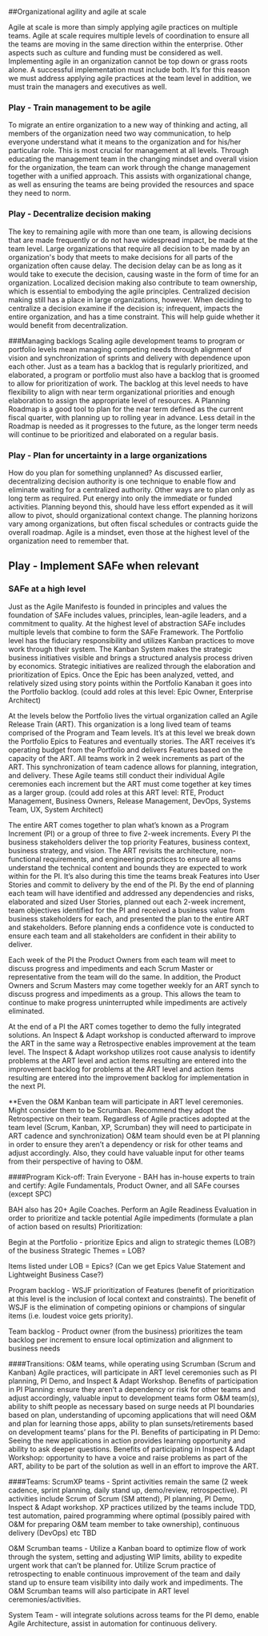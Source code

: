##Organizational agility and agile at scale

Agile at scale is more than simply applying agile practices on multiple teams. Agile at scale requires multiple levels of coordination to ensure all the teams are moving in the same direction within the enterprise. Other aspects such as culture and funding must be considered as well. Implementing agile in an organization cannot be top down or grass roots alone. A successful implementation must include both. It’s for this reason we must address applying agile practices at the team level in addition, we must train the managers and executives as well.

### Play - Train management to be agile
To migrate an entire organization to a new way of thinking and acting, all members of the organization need two way communication, to help everyone understand what it means to the organization and for his/her particular role.  This is most crucial for management at all levels.  Through educating the management team in the changing mindset and overall vision for the organization, the team can work through the change management together with a unified approach.  This assists with organizational change, as well as ensuring the teams are being provided the resources and space they need to norm.

### Play - Decentralize decision making
The key to remaining agile with more than one team, is allowing decisions that are made frequently or do not have widespread impact, be made at the team level.  Large organizations that require all decision to be made by an organization's body that meets to make decisions for all parts of the organization often cause delay.  The decision delay can be as long as it would take to execute the decision, causing waste in the form of time for an organization.  Localized decision making also contribute to team ownership, which is essential to embodying the agile principles.  Centralized decision making still has a place in large organizations, however.  When deciding to centralize a decision examine if the decision is; infrequent, impacts the entire organization, and has a time constraint.  This will help guide whether it would benefit from decentralization.

###Managing backlogs
Scaling agile development teams to program or portfolio levels mean managing competing needs through alignment of vision and synchronization of sprints and delivery with dependence upon each other.  Just as a team has a backlog that is regularly prioritized, and elaborated, a  program or portfolio must also have a backlog that is groomed to allow for prioritization of work. The backlog at this level needs to have flexibility to align with near term organizational priorities and enough elaboration to assign the appropriate level of resources.  A Planning Roadmap is a good tool to plan for the near term defined as the current fiscal quarter, with planning up to rolling year in advance.  Less detail in the Roadmap is needed as it progresses to the future, as the longer term needs will continue to be prioritized and elaborated on a regular basis.

### Play - Plan for uncertainty in a large organizations
How do you plan for something unplanned?  As discussed earlier, decentralizing decision authority is one technique to enable flow and eliminate waiting for a centralized authority.  Other ways are to plan only as long term as required. Put energy into only the immediate or funded activities.  Planning beyond this, should have less effort expended as it will allow to pivot, should organizational context change. The planning horizons vary among organizations, but often fiscal schedules or contracts guide the overall roadmap.  Agile is a mindset, even those at the highest level of the organization need to remember that.

## Play - Implement SAFe when relevant

### SAFe at a high level
Just as the Agile Manifesto is founded in principles and values the foundation of SAFe includes
values, principles, lean-agile leaders, and a commitment to quality. At the highest level of abstraction
SAFe includes multiple levels that combine to form the SAFe Framework. The Portfolio level has the
fiduciary responsibility and utilizes Kanban practices to move work through their system. The Kanban
System makes the strategic business initiatives visible and brings a structured analysis process driven
by economics. Strategic initiatives are realized through the elaboration and prioritization of Epics.
Once the Epic has been analyzed, vetted, and relatively sized using story points within the Portfolio
Kanaban it goes into the Portfolio backlog. (could add roles at this level: Epic Owner, Enterprise
Architect)

At the levels below the Portfolio lives the virtual organization called an Agile Release Train (ART). This
organization is a long lived team of teams comprised of the Program and Team levels. It’s at this level
we break down the Portfolio Epics to Features and eventually stories. The ART receives it’s operating
budget from the Portfolio and delivers Features based on the capacity of the ART. All teams work in 2
week increments as part of the ART. This synchronization of team cadence allows for planning,
integration, and delivery. These Agile teams still conduct their individual Agile ceremonies each
increment but the ART must come together at key times as a larger group. (could add roles at this
ART level: RTE, Product Management, Business Owners, Release Management, DevOps, Systems
Team, UX, System Architect)

The entire ART comes together to plan what’s known as a Program Increment (PI) or a group of three
to five 2-week increments. Every PI the business stakeholders deliver the top priority Features,
business context, business strategy, and vision. The ART revisits the architecture, non-functional
requirements, and engineering practices to ensure all teams understand the technical content and
bounds they are expected to work within for the PI. It’s also during this time the teams break Features
into User Stories and commit to delivery by the end of the PI. By the end of planning each team will
have identified and addressed any dependencies and risks, elaborated and sized User Stories,
planned out each 2-week increment, team objectives identified for the PI and received a business
value from business stakeholders for each, and presented the plan to the entire ART and
stakeholders. Before planning ends a confidence vote is conducted to ensure each team and all
stakeholders are confident in their ability to deliver.

Each week of the PI the Product Owners from each team will meet to discuss progress and
impediments and each Scrum Master or representative from the team will do the same. In addition,
the Product Owners and Scrum Masters may come together weekly for an ART synch to discuss
progress and impediments as a group. This allows the team to continue to make progress
uninterrupted while impediments are actively eliminated.

At the end of a PI the ART comes together to demo the fully integrated solutions. An Inspect & Adapt
workshop is conducted afterward to improve the ART in the same way a Retrospective enables
improvement at the team level. The Inspect & Adapt workshop utilizes root cause analysis to identify
problems at the ART level and action items resulting are entered into the improvement backlog for
problems at the ART level and action items resulting are entered into the improvement backlog for
implementation in the next PI.

**Even the O&M Kanban team will participate in ART level ceremonies. Might consider them to be
Scrumban. Recommend they adopt the Retrospective on their team. Regardless of Agile practices
adopted at the team level (Scrum, Kanban, XP, Scrumban) they will need to participate in ART
cadence and synchronization) O&M team should even be at PI planning in order to ensure they aren’t
a dependency or risk for other teams and adjust accordingly. Also, they could have valuable input for
other teams from their perspective of having to O&M.

####Program Kick-off:
Train Everyone - BAH has in-house experts to train and certify: Agile Fundamentals, Product Owner,
and all SAFe courses (except SPC)


BAH also has 20+ Agile Coaches. Perform an Agile Readiness Evaluation in order to prioritize and
tackle potential Agile impediments (formulate a plan of action based on results)
Prioritization:

Begin at the Portfolio - prioritize Epics and align to strategic themes (LOB?) of the business
Strategic Themes = LOB?


Items listed under LOB = Epics? (Can we get Epics Value Statement and Lightweight Business
Case?)


Program backlog - WSJF prioritization of Features (benefit of prioritization at this level is the inclusion
of local context and constraints). The benefit of WSJF is the elimination of competing opinions or
champions of singular items (i.e. loudest voice gets priority).


Team backlog - Product owner (from the business) prioritizes the team backlog per increment to
ensure local optimization and alignment to business needs


####Transitions:
O&M teams, while operating using Scrumban (Scrum and Kanban) Agile practices, will participate in
ART level ceremonies such as PI planning, PI Demo, and Inspect & Adapt Workshop.
Benefits of participation in PI Planning: ensure they aren’t a dependency or risk for other teams and
adjust accordingly, valuable input to development teams form O&M team(s), ability to shift people as
necessary based on surge needs at PI boundaries based on plan, understanding of upcoming
applications that will need O&M and plan for learning those apps, ability to plan sunsets/retirements
based on development teams’ plans for the PI.
Benefits of participating in PI Demo: Seeing the new applications in action provides learning
opportunity and ability to ask deeper questions.
Benefits of participating in Inspect & Adapt Workshop: opportunity to have a voice and raise problems
as part of the ART, ability to be part of the solution as well in an effort to improve the ART.


####Teams:
ScrumXP teams - Sprint activities remain the same (2 week cadence, sprint planning, daily stand up,
demo/review, retrospective). PI activities include Scrum of Scrum (SM attend), PI planning, PI Demo,
Inspect & Adapt workshop. XP practices utilized by the teams include TDD, test automation, paired
programming where optimal (possibly paired with O&M for preparing O&M team member to take
ownership), continuous delivery (DevOps) etc TBD


O&M Scrumban teams - Utilize a Kanban board to optimize flow of work through the system, setting
and adjusting WIP limits, ability to expedite urgent work that can’t be planned for. Utilize Scrum
practice of retrospecting to enable continuous improvement of the team and daily stand up to ensure
team visibility into daily work and impediments. The O&M Scrumban teams will also participate in ART
level ceremonies/activities.


System Team - will integrate solutions across teams for the PI demo, enable Agile Architecture, assist
in automation for continuous delivery.
